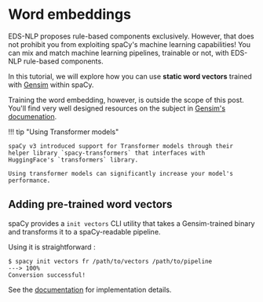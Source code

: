 # Word embeddings

EDS-NLP proposes rule-based components exclusively. However, that does not prohibit you from exploiting spaCy's machine learning capabilities!
You can mix and match machine learning pipelines, trainable or not, with EDS-NLP rule-based components.

In this tutorial, we will explore how you can use **static word vectors** trained with [Gensim](https://radimrehurek.com/gensim/) within spaCy.

Training the word embedding, however, is outside the scope of this post. You'll find very well designed resources on the subject in [Gensim's documenation](https://radimrehurek.com/gensim/auto_examples/tutorials/run_word2vec.html#sphx-glr-auto-examples-tutorials-run-word2vec-py).

!!! tip "Using Transformer models"

    spaCy v3 introduced support for Transformer models through their helper library `spacy-transformers` that interfaces with
    HuggingFace's `transformers` library.

    Using transformer models can significantly increase your model's performance.

## Adding pre-trained word vectors

spaCy provides a `init vectors` CLI utility that takes a Gensim-trained binary and transforms it to a spaCy-readable pipeline.

Using it is straightforward :

<div class="termy">

```console
$ spacy init vectors fr /path/to/vectors /path/to/pipeline
---> 100%
Conversion successful!
```

</div>

See the [documentation](https://spacy.io/api/cli#init-vectors) for implementation details.

